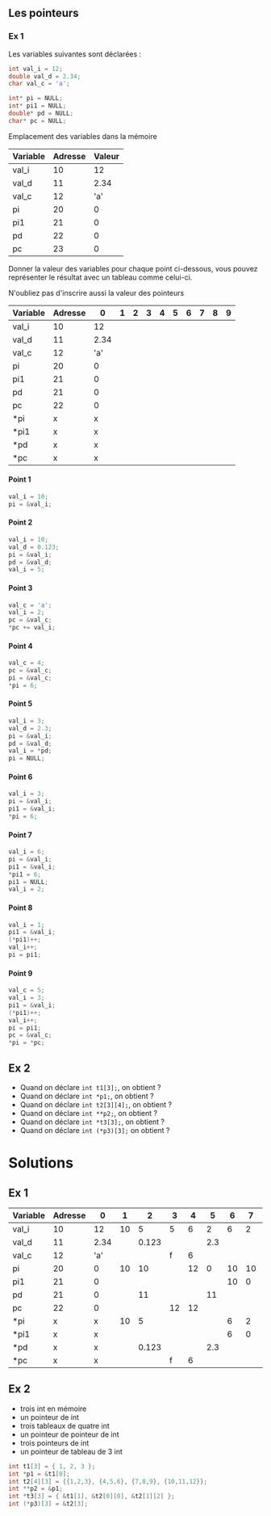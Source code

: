 ## Les pointeurs

### Ex 1

Les variables suivantes sont déclarées :

```C
int val_i = 12;
double val_d = 2.34;
char val_c = 'a';

int* pi = NULL;
int* pi1 = NULL;
double* pd = NULL;
char* pc = NULL;
```
Emplacement des variables dans la mémoire

Variable | Adresse | Valeur
---|---|---
val_i | 10 | 12
val_d | 11 | 2.34
val_c | 12 | 'a'
pi | 20 | 0
pi1 | 21 |0
pd | 22 | 0
pc | 23 | 0

Donner la valeur des variables pour chaque point ci-dessous, vous pouvez
représenter le résultat avec un tableau comme celui-ci.

N'oubliez pas d'inscrire aussi la valeur des pointeurs

Variable | Adresse | 0 | 1 | 2 | 3 | 4 | 5 | 6 | 7 | 8 | 9
---|---|---|---|---|---|---|---|---|---|---|---
val_i | 10 | 12 
val_d | 11 | 2.34
val_c | 12 | 'a'
pi | 20 | 0
pi1 | 21 | 0
pd | 21 | 0
pc | 22 | 0
*pi | x | x
*pi1 | x | x
*pd | x | x
*pc | x | x

#### Point 1
```C
val_i = 10;
pi = &val_i;
```

#### Point 2
```C
val_i = 10;
val_d = 0.123;
pi = &val_i;
pd = &val_d;
val_i = 5;
```

#### Point 3
```C
val_c = 'a';
val_i = 2;
pc = &val_c;
*pc += val_i;
```

#### Point 4
```C
val_c = 4;
pc = &val_c;
pi = &val_c;
*pi = 6;
```

#### Point 5
```C
val_i = 3;
val_d = 2.3;
pi = &val_i;
pd = &val_d;
val_i = *pd;
pi = NULL;
```

#### Point 6
```C
val_i = 3;
pi = &val_i;
pi1 = &val_i;
*pi = 6;
```

#### Point 7
```C
val_i = 6;
pi = &val_i;
pi1 = &val_i;
*pi1 = 6;
pi1 = NULL;
val_i = 2;
```

#### Point 8
```C
val_i = 1;
pi1 = &val_i;
(*pi1)++;
val_i++;
pi = pi1;
```

#### Point 9
```C
val_c = 5;
val_i = 3;
pi1 = &val_i;
(*pi1)++;
val_i++;
pi = pi1;
pc = &val_c;
*pi = *pc;
```

## Ex 2
- Quand on déclare `int t1[3];`, on obtient ?
- Quand on déclare `int *p1;`, on obtient ?
- Quand on déclare `int t2[3][4];`, on obtient ?
- Quand on déclare `int **p2;`, on obtient ?
- Quand on déclare `int *t3[3];`, on obtient ?
- Quand on déclare `int (*p3)[3];` on obtient ?


# Solutions

## Ex 1
Variable | Adresse | 0 | 1 | 2 | 3 | 4 | 5 | 6 | 7 | 8 | 9
---|---|---|---|---|---|---|---|---|---|---|---
val_i | 10 | 12 | 10 | 5 | 5 | 6 | 2 | 6 | 2 | 2 | 5
val_d | 11 | 2.34 | | 0.123 | | | 2.3  
val_c | 12 | 'a' | | | f | 6 | | | | | 5
pi | 20 | 0 | 10 | 10 | | 12 | 0 | 10 | 10 | 10 | 10
pi1 | 21 | 0 | | | | | | 10 | 0 | 10 | 10
pd | 21 | 0 | | 11 | | | 11
pc | 22 | 0 | | | 12 | 12 | | | | | 12
*pi | x | x | 10 | 5 | | | | 6 | 2 | 2 | 5
*pi1 | x | x | | | | | | 6 | 0 | 2 | 5
*pd | x | x | | 0.123 | | | 2.3
*pc | x | x | | | f | 6 | | | | | 5

## Ex 2
- trois int en mémoire
- un pointeur de int
- trois tableaux de quatre int
- un pointeur de pointeur de int
- trois pointeurs de int
- un pointeur de tableau de 3 int

```C
int t1[3] = { 1, 2, 3 };
int *p1 = &t1[0];
int t2[4][3] = {{1,2,3}, {4,5,6}, {7,8,9}, {10,11,12}};
int **p2 = &p1;
int *t3[3] = { &t1[1], &t2[0][0], &t2[1][2] };
int (*p3)[3] = &t2[3];
```
